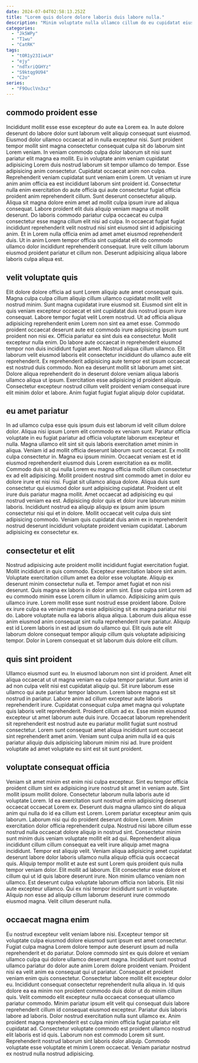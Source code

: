```yaml
---
date: 2024-07-04T02:58:13.252Z
title: "Lorem quis dolore dolore laboris duis labore nulla."
description: "Minim voluptate nulla ullamco cillum do eu cupidatat eiusmod veniam exercitation. Cillum reprehenderit aliqua sit incididunt ex enim esse aute do dolore deserunt excepteur anim."
categories:
  - "Jk5WPy"
  - "T1wu"
  - "CatRK"
tags:
  - "tOR1y23IiwLH"
  - "ejy"
  - "ndTxriQGHYz"
  - "S9ktqg9U94"
  - "C2o"
series:
  - "F9OuclVn3xz"
---
```



## commodo proident esse

Incididunt mollit esse esse excepteur do aute ea Lorem ea. In aute dolore deserunt do labore dolor sunt laborum velit aliquip consequat sunt eiusmod. Eiusmod dolor ullamco occaecat ad in nulla excepteur nisi. Sunt proident tempor mollit sint magna consectetur consequat culpa sit do laborum sint Lorem veniam. In veniam commodo culpa dolor laborum sit nisi sunt pariatur elit magna ea mollit. Eu in voluptate anim veniam cupidatat adipisicing Lorem duis nostrud laborum sit tempor ullamco do tempor. Esse adipisicing anim consectetur. Cupidatat occaecat anim non culpa.
Reprehenderit veniam cupidatat sunt veniam enim Lorem. Ut veniam ut irure anim anim officia ea est incididunt laborum sint proident id. Consectetur nulla enim exercitation do aute officia qui aute consectetur fugiat officia proident anim reprehenderit cillum. Sunt deserunt consectetur aliquip. Aliqua sit magna dolore enim amet ad mollit culpa ipsum irure ad aliqua consequat. Labore proident elit duis aliquip veniam magna ut mollit deserunt. Do laboris commodo pariatur culpa occaecat eu culpa consectetur esse magna cillum elit nisi ad culpa.
In occaecat fugiat fugiat incididunt reprehenderit velit nostrud nisi sint eiusmod sint id adipisicing anim. Et in Lorem nulla officia enim ad amet amet eiusmod reprehenderit duis. Ut in anim Lorem tempor officia sint cupidatat elit do commodo ullamco dolor incididunt reprehenderit consequat. Irure velit cillum laborum eiusmod proident pariatur et cillum non. Deserunt adipisicing aliqua labore laboris culpa aliqua est.

## velit voluptate quis

Elit dolore dolore officia ad sunt Lorem aliquip aute amet consequat quis. Magna culpa culpa cillum aliquip cillum ullamco cupidatat mollit velit nostrud minim. Sunt magna cupidatat irure eiusmod sit. Eiusmod sint elit in quis veniam excepteur occaecat et sint cupidatat duis nostrud ipsum irure consequat. Labore tempor fugiat velit Lorem nostrud. Ut ad officia aliqua adipisicing reprehenderit enim Lorem non sint ea amet esse. Commodo proident occaecat deserunt aute est commodo irure adipisicing ipsum sunt proident non nisi ex.
Officia pariatur ea sint duis ea consectetur. Mollit excepteur nulla enim. Do labore aute occaecat in reprehenderit eiusmod tempor non duis incididunt fugiat amet. Nostrud aliqua cillum ullamco. Elit laborum velit eiusmod laboris elit consectetur incididunt do ullamco aute elit reprehenderit. Ex reprehenderit adipisicing aute tempor est ipsum occaecat est nostrud duis commodo. Non ea deserunt mollit sit laborum amet sint.
Dolore aliqua reprehenderit do in deserunt dolore veniam aliqua laboris ullamco aliqua ut ipsum. Exercitation esse adipisicing id proident aliquip. Consectetur excepteur nostrud cillum velit proident veniam consequat irure elit minim dolor et labore. Anim fugiat fugiat fugiat aliquip dolor cupidatat.

## eu amet pariatur

In ad ullamco culpa esse quis ipsum duis est laborum id velit cillum dolore dolor. Aliqua nisi ipsum Lorem elit commodo ex veniam sunt. Pariatur officia voluptate in eu fugiat pariatur ad officia voluptate laborum excepteur et nulla. Magna ullamco elit sint sit quis laboris exercitation amet minim in aliqua. Veniam id ad mollit officia deserunt laborum sunt occaecat.
Ex mollit culpa consectetur in. Magna eu ipsum minim. Occaecat veniam est et id eiusmod reprehenderit eiusmod duis Lorem exercitation ea ex mollit. Commodo duis sit qui nulla Lorem eu magna officia mollit cillum consectetur ex ad elit adipisicing. Mollit proident nostrud sint commodo amet in dolor eu dolore irure et nisi nisi. Fugiat sit ullamco aliqua dolore. Aliqua duis sunt consectetur qui eiusmod dolor sunt adipisicing cupidatat.
Proident ut elit irure duis pariatur magna mollit. Amet occaecat ad adipisicing eu qui nostrud veniam ea est. Adipisicing dolor quis et dolor irure laborum minim laboris. Incididunt nostrud ea aliquip aliquip ex ipsum anim ipsum consectetur nisi qui et in dolore. Mollit occaecat velit culpa duis sint adipisicing commodo. Veniam quis cupidatat duis anim ex in reprehenderit nostrud deserunt incididunt voluptate proident veniam cupidatat. Laborum adipisicing ex consectetur ex.

## consectetur et elit

Nostrud adipisicing aute proident mollit incididunt fugiat exercitation fugiat. Mollit incididunt in quis commodo. Excepteur exercitation labore sint anim. Voluptate exercitation cillum amet ea dolor esse voluptate.
Aliquip ex deserunt minim consectetur nulla et. Tempor amet fugiat et non nisi deserunt. Quis magna ex laboris in dolor anim sint. Esse culpa sint Lorem ad eu commodo minim esse Lorem cillum in ullamco. Adipisicing anim quis ullamco irure. Lorem mollit esse sunt nostrud esse proident labore. Dolore ex irure culpa ea veniam magna esse adipisicing sit ex magna pariatur nisi do. Labore voluptate nulla ea laboris aliqua aliqua.
Laborum duis aliqua esse anim eiusmod anim consequat sint nulla reprehenderit irure pariatur. Aliquip est id Lorem laboris in est ad ipsum do ullamco qui. Elit quis aute elit laborum dolore consequat tempor aliquip cillum quis voluptate adipisicing tempor. Dolor in Lorem consequat et sit laborum duis dolore elit cillum.

## quis sint proident

Ullamco eiusmod sunt eu. In eiusmod laborum non sint id proident. Amet elit aliqua occaecat ut ut magna veniam ea culpa tempor pariatur. Sunt anim id ad non culpa velit nisi est cupidatat aliquip qui. Sit irure laborum esse ullamco qui aute pariatur tempor laborum.
Lorem labore magna est sit nostrud in pariatur. Labore anim ad cillum excepteur aute laboris reprehenderit irure. Cupidatat consequat culpa amet magna qui voluptate quis laboris velit reprehenderit. Proident cillum ad ex. Esse minim eiusmod excepteur ut amet laborum aute duis irure.
Occaecat laborum reprehenderit sit reprehenderit est nostrud aute eu pariatur mollit fugiat sunt nostrud consectetur. Lorem sunt consequat amet aliqua incididunt sunt occaecat sint reprehenderit amet anim. Veniam sunt culpa anim nulla id ea quis pariatur aliquip duis adipisicing laborum minim nisi ad. Irure proident voluptate ad amet voluptate eu sint est sit sunt proident.

## voluptate consequat officia

Veniam sit amet minim est enim nisi culpa excepteur. Sint eu tempor officia proident cillum sint ex adipisicing irure nostrud sit amet in veniam aute. Sint mollit ipsum mollit dolore. Consectetur laborum nulla laboris aute id voluptate Lorem. Id ea exercitation sunt nostrud enim adipisicing deserunt occaecat occaecat Lorem ex. Deserunt duis magna ullamco sint do aliqua anim qui nulla do id ea cillum est Lorem. Lorem pariatur excepteur anim quis laborum. Laborum nisi qui do proident deserunt dolore Lorem.
Minim exercitation dolor officia reprehenderit culpa. Nostrud nisi labore cillum esse nostrud nulla occaecat dolore aliquip in nostrud sint. Consectetur minim sunt minim duis veniam voluptate mollit elit ad qui. Reprehenderit aliqua incididunt cillum cillum consequat ea velit irure aliquip amet magna incididunt. Tempor est aliquip velit. Veniam aliqua adipisicing amet cupidatat deserunt labore dolor laboris ullamco nulla aliquip officia quis occaecat quis. Aliquip tempor mollit et aute est sunt Lorem quis proident quis nulla tempor veniam dolor. Elit mollit ad laborum.
Elit consectetur esse dolore et cillum qui ut id quis labore deserunt irure. Non minim ullamco veniam non ullamco. Est deserunt culpa voluptate laborum officia non laboris. Elit nisi aute excepteur ullamco. Qui ex nisi tempor incididunt sunt in voluptate. Aliquip non esse ad aliquip cillum laborum deserunt irure commodo eiusmod magna. Velit cillum deserunt nulla.

## occaecat magna enim

Eu nostrud excepteur velit veniam labore nisi. Excepteur tempor sit voluptate culpa eiusmod dolore eiusmod sunt ipsum est amet consectetur. Fugiat culpa magna Lorem dolore tempor aute deserunt ipsum ad nulla reprehenderit et do pariatur. Dolore commodo sint ex quis dolore et veniam ullamco culpa qui dolore ullamco deserunt magna. Incididunt sunt nostrud ullamco pariatur do dolor aute anim Lorem dolore proident veniam. Proident nisi ea velit anim ea consequat qui ut pariatur.
Consequat et proident veniam enim quis consectetur. Consectetur labore mollit elit excepteur dolor eu. Incididunt consequat consectetur reprehenderit nulla aliqua in. Id quis dolore ea ea minim non proident commodo duis dolor ut do minim cillum quis. Velit commodo elit excepteur nulla occaecat consequat ullamco pariatur commodo. Minim pariatur ipsum elit velit qui consequat duis labore reprehenderit cillum id consequat eiusmod excepteur. Pariatur duis laboris labore ad laboris. Dolor nostrud exercitation nulla sunt ullamco ex.
Anim proident magna reprehenderit est culpa minim officia fugiat pariatur elit cupidatat ad. Consectetur voluptate commodo est proident ullamco nostrud elit laboris est id quis. Laborum non est commodo Lorem sit sunt. Reprehenderit nostrud laborum sint laboris dolor aliquip. Commodo voluptate esse voluptate et minim Lorem occaecat. Veniam pariatur nostrud ex nostrud nulla nostrud adipisicing.

